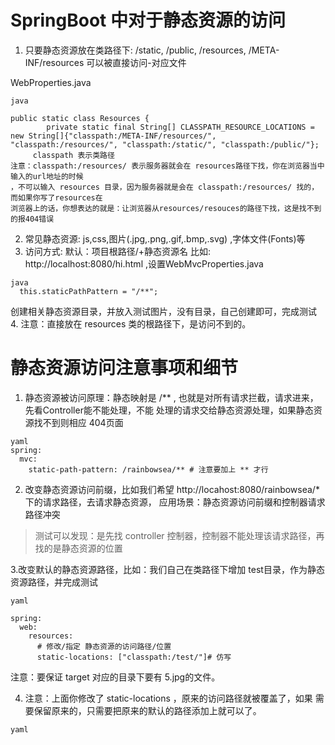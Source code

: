 # SpringBoot 中对于静态资源的访问
1. 只要静态资源放在类路径下: /static, /public, /resources, /META-INF/resources 可以被直接访问-对应文件

WebProperties.java
```
java

public static class Resources {
        private static final String[] CLASSPATH_RESOURCE_LOCATIONS = 
new String[]{"classpath:/META-INF/resources/", "classpath:/resources/", "classpath:/static/", "classpath:/public/"};
     classpath 表示类路径   
注意：classpath:/resources/ 表示服务器就会在 resources路径下找，你在浏览器当中输入的url地址的时候
，不可以输入 resources 目录，因为服务器就是会在 classpath:/resources/ 找的，而如果你写了resources在
浏览器上的话，你想表达的就是：让浏览器从resources/resouces的路径下找，这是找不到的报404错误
```

2. 常见静态资源: js,css,图片(.jpg,.png,.gif,.bmp,.svg) ,字体文件(Fonts)等
3. 访问方式: 默认：项目根路径/+静态资源名 比如: http://localhost:8080/hi.html ,设置WebMvcProperties.java
```
java
  this.staticPathPattern = "/**";

```


创建相关静态资源目录，并放入测试图片，没有目录，自己创建即可，完成测试
4. 注意：直接放在 resources 类的根路径下，是访问不到的。


# 静态资源访问注意事项和细节
1. 静态资源被访问原理：静态映射是 /** , 也就是对所有请求拦截，请求进来，先看Controller能不能处理，不能
处理的请求交给静态资源处理，如果静态资源找不到则相应 404页面

```
yaml
spring:
  mvc:
    static-path-pattern: /rainbowsea/** # 注意要加上 ** 才行
```


2. 改变静态资源访问前缀，比如我们希望 http://locahost:8080/rainbowsea/* 下的请求路径，去请求静态资源，
应用场景：静态资源访问前缀和控制器请求路径冲突
> 测试可以发现：是先找 controller 控制器，控制器不能处理该请求路径，再找的是静态资源的位置
>


3.改变默认的静态资源路径，比如：我们自己在类路径下增加 test目录，作为静态资源路径，并完成测试
```
yaml

spring:
  web:
    resources:
      # 修改/指定 静态资源的访问路径/位置
      static-locations: ["classpath:/test/"]# 仿写

```

注意：要保证 target 对应的目录下要有 5.jpg的文件。

4. 注意：上面你修改了 static-locations ，原来的访问路径就被覆盖了，如果
需要保留原来的，只需要把原来的默认的路径添加上就可以了。
```
yaml

```


